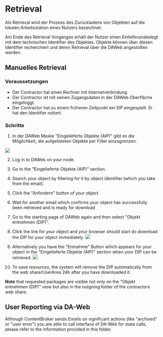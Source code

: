 # Retrieval

Als Retrieval wird der Prozess des Zurückladens von Objekten auf die lokalen Arbeitsstation eines Nutzers bezeichnet.

Am Ende des Retrieval Vorganges erhält der Nutzer einen Einlieferunsbelegt mit dem technischen Identifier des Objektes.
Objekte können über diesen Identifier recherchiert und deren Retrieval über die DAWeb angestoßen werden. 

## Manuelles Retrieval

### Voraussetzungen

* Der Contractor hat einen Rechner mit Internetverbindung.
* Der Contractor ist mit seinen Zugangsdaten in der DAWeb Oberfläche eingeloggt.
* Der Contractor hat zu einem früheren Zeitpunkt ein SIP eingespielt. Er hat den Identifier notiert.

### Schritte

1. In der DAWeb Maske "Eingelieferte Objekte (AIP)" gibt es die Möglichkeit, die aufgelisteten Objekte per Filter einzugrenzen.

![](https://raw.githubusercontent.com/da-nrw/DNSCore/master/ContentBroker/src/main/markdown/retrieval1.png)

2. Log in to DAWeb on your node.
2. Go to the "Eingelieferte Objekte (AIP)" section.
3. Search your object by filtering for it by object identifier (which you take from the email).

1. Click the "Anfordern" button of your object.
1. Wait for another email which confirms your object has successfully been retrieved and is ready for download
1. Go to the starting page of DAWeb again and then select "Objekt entnehmen (DIP)".
1. Click the link for your object and your browser should start do download the 
DIP for your object immediately.
![](https://raw2.github.com/da-nrw/DNSCore/master/DAWeb/doc/retrieval_2.png)
1. Alternatively you have the "Entnahme" Button which appears for your object in the "Eingelieferte Objekte (AIP)" section when your DIP can be retrieved.
![](https://raw2.github.com/da-nrw/DNSCore/master/DAWeb/doc/retrieval_3.png)
1. To save resources, the system will remove the DIP automatically from the web share/UserArea 24h after you have downloaded it.

**Note** that requested packages are visible not only on the "Objekt entnehmen (DIP)" view but also in the outgoing folder of the contractors web share.

## User Reporting via DA-Web

Although ContentBroker sends Emails on significant actions (like "archived" or "user error") you are able to call interface of DA-Web for state calls, please refer to the information provided in this folder.





